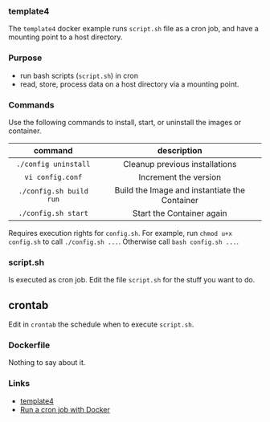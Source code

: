 
### template4
The `template4` docker example runs `script.sh` file as a cron job,
and have a mounting point to a host directory.

### Purpose
* run bash scripts (`script.sh`) in cron
* read, store, process data on a host directory via a mounting point.

### Commands
Use the following commands to install, start, or uninstall the images or container.

| command | description |
|:-------:|:-----------:|
| `./config uninstall` | Cleanup previous installations |
| `vi config.conf` | Increment the version |
| `./config.sh build run` | Build the Image and instantiate the Container |
| `./config.sh start` | Start the Container again |

Requires execution rights for `config.sh`.
For example, run `chmod u+x config.sh` to call `./config.sh ...`.
Otherwise call `bash config.sh ...`.


### script.sh
Is executed as cron job.
Edit the file `script.sh` for the stuff you want to do.

## crontab
Edit in `crontab` the schedule when to execute `script.sh`. 

### Dockerfile
Nothing to say about it.


### Links
* [template4](https://github.com/waalfisk/template4)
* [Run a cron job with Docker](https://www.ekito.fr/people/run-a-cron-job-with-docker/)